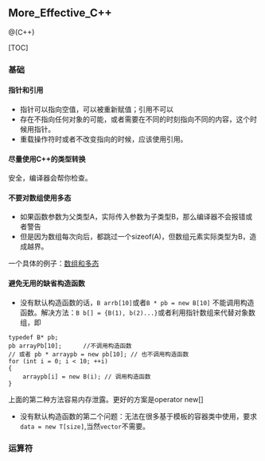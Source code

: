## More_Effective_C++
@(C++)

[TOC]

### 基础
#### 指针和引用
- 指针可以指向空值，可以被重新赋值；引用不可以
- 存在不指向任何对象的可能，或者需要在不同的时刻指向不同的内容，这个时候用指针。
- 重载操作符时或者不改变指向的时候，应该使用引用。
#### 尽量使用C++的类型转换
安全，编译器会帮你检查。
#### 不要对数组使用多态
- 如果函数参数为父类型A，实际传入参数为子类型B，那么编译器不会报错或者警告
- 但是因为数组每次向后，都跳过一个sizeof(A)，但数组元素实际类型为B，造成越界。

一个具体的例子：[数组和多态](https://github.com/obviouskkk/codes_cplusplus/blob/master/More_effective_cpp/item_3_ArrayPolymorphism.cpp)

#### 避免无用的缺省构造函数
- 没有默认构造函数的话，`B arrb[10]`或者`B * pb = new B[10]` 不能调用构造函数。解决方法：`B b[] = {B(1), b(2)...}`或者利用指针数组来代替对象数组，即
```
typedef B* pb;
pb arrayPb[10];      //不调用构造函数
// 或者 pb * arraypb = new pb[10]; // 也不调用构造函数
for (int i = 0; i < 10; ++i)
{
	arraypb[i] = new B(i); // 调用构造函数
} 
```
上面的第二种方法容易内存泄露。更好的方案是operator new[]

- 没有默认构造函数的第二个问题：无法在很多基于模板的容器类中使用，要求`data = new T[size]`,当然`vector`不需要。


### 运算符

